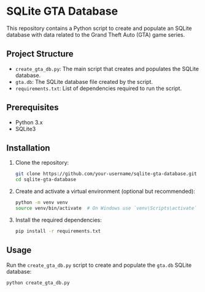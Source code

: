 # SQLite GTA Database

This repository contains a Python script to create and populate an SQLite database with data related to the Grand Theft Auto (GTA) game series.

## Project Structure

- `create_gta_db.py`: The main script that creates and populates the SQLite database.
- `gta.db`: The SQLite database file created by the script.
- `requirements.txt`: List of dependencies required to run the script.

## Prerequisites

- Python 3.x
- SQLite3

## Installation

1. Clone the repository:

    ```sh
    git clone https://github.com/your-username/sqlite-gta-database.git
    cd sqlite-gta-database
    ```

2. Create and activate a virtual environment (optional but recommended):

    ```sh
    python -m venv venv
    source venv/bin/activate  # On Windows use `venv\Scripts\activate`
    ```

3. Install the required dependencies:

    ```sh
    pip install -r requirements.txt
    ```

## Usage

Run the `create_gta_db.py` script to create and populate the `gta.db` SQLite database:

```sh
python create_gta_db.py
